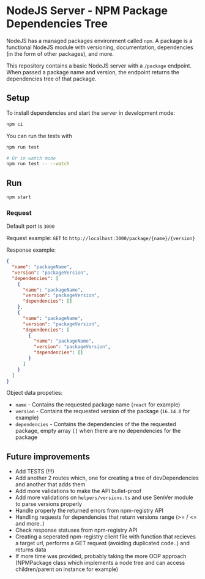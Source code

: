 
# NodeJS Server - NPM Package Dependencies Tree 

NodeJS has a managed packages environment called `npm`. A package is a
functional NodeJS module with versioning, documentation, dependencies (in the
form of other packages), and more.

This repository contains a basic NodeJS server with a `/package` endpoint. 
When passed a package name and version, the endpoint returns the dependencies tree of that
package.

## Setup

To install dependencies and start the server in development mode:

```sh
npm ci
```

You can run the tests with

```sh
npm run test

# Or in watch mode
npm run test -- --watch
```

## Run 
```sh
npm start
```

### Request

Default port is `3000`

Request example:
`GET` to `http://localhost:3000/package/{name}/{version}`

Response example:
```json
{
  "name": "packageName",
  "version": "packageVersion",
  "dependencies": [
    {
      "name": "packageName",
      "version": "packageVersion",
      "dependencies": []
    },
    {
      "name": "packageName",
      "version": "packageVersion",
      "dependencies": [
        {
          "name": "packageName",
          "version": "packageVersion",
          "dependencies": []
        }
      ]
    }
  ]
}
```

Object data propeties:
* `name` - Contains the requested package name (`react` for example)
* `version` - Contains the requested version of the package (`16.14.0` for example)
* `dependencies` - Contains the dependencies of the the requested package, empty array `[]` when there are no dependencies for the package


## Future improvements

* Add TESTS (!!!)
* Add another 2 routes which, one for creating a tree of devDependencies and another that adds them
* Add more validations to make the API bullet-proof
* Add more validations on `helpers/versions.ts` and use SemVer module to parse versions properly
* Handle properly the returned errors from npm-registry API 
* Handling requests for dependencies that return versions range (>= / <= and more..)
* Check response statuses from npm-registry API
* Creating a seperated npm-registry client file with function that recieves a target url, performs a GET request (avoiding duplicated code..) and returns data
* If more time was provided, probably taking the more OOP approach (NPMPackage class which implements a node tree and can access children/parent on instance for example)




